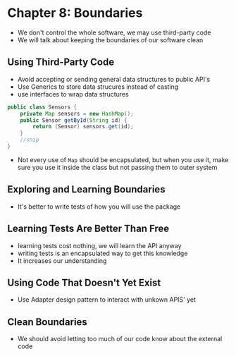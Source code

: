 # Chapter 8: Boundaries

- We don't control the whole software, we may use third-party code
- We will talk about keeping the boundaries of our software clean

## Using Third-Party Code

- Avoid accepting or sending general data structures to public API's
- Use Generics to store data strucures instead of casting
- use interfaces to wrap data structures

```java
public class Sensors {
    private Map sensors = new HashMap();
    public Sensor getById(String id) {
        return (Sensor) sensors.get(id);
    }
    //snip
}
```

- Not every use of `Map` should be encapsulated, but when you use it, make sure you use it inside the class but not passing them to outer system

## Exploring and Learning Boundaries

- It's better to write tests of how you will use the package

## Learning Tests Are Better Than Free

- learning tests cost nothing, we will learn the API anyway
- writing tests is an encapsulated way to get this knowledge
- It increases our understanding

## Using Code That Doesn't Yet Exist

- Use Adapter design pattern to interact with unkown APIS' yet

## Clean Boundaries

- We should avoid letting too much of our code know about the external code
